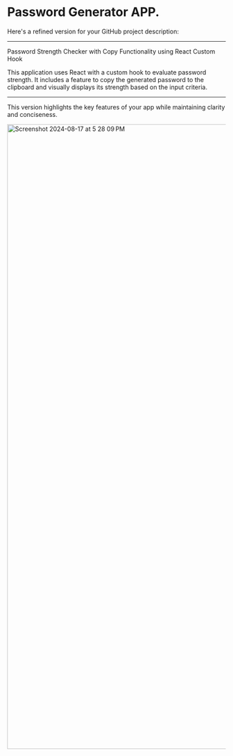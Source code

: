 # Password Generator APP.

Here's a refined version for your GitHub project description:

---

Password Strength Checker with Copy Functionality using React Custom Hook

This application uses React with a custom hook to evaluate password strength. It includes a feature to copy the generated password to the clipboard and visually displays its strength based on the input criteria.

---

This version highlights the key features of your app while maintaining clarity and conciseness.

<img width="1436" alt="Screenshot 2024-08-17 at 5 28 09 PM" src="https://github.com/user-attachments/assets/1beb51b0-512f-4029-a4d0-3ed7a690051e">

